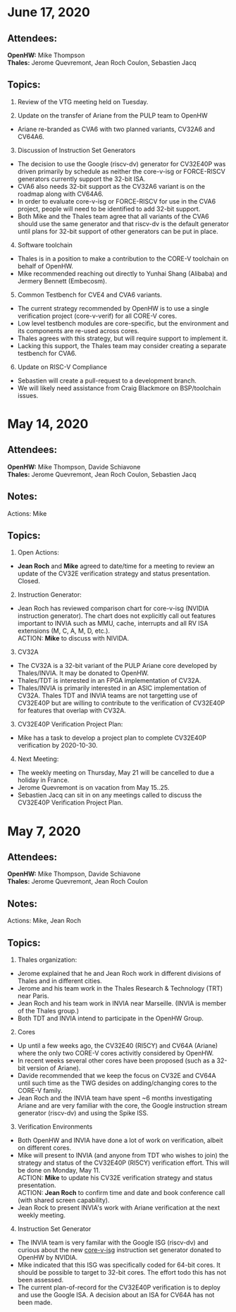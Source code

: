 June 17, 2020
=============

Attendees:
----------

**OpenHW:** Mike Thompson<br>
**Thales:** Jerome Quevremont, Jean Roch Coulon, Sebastien Jacq

Topics:
--------
1. Review of the VTG meeting held on Tuesday.

2. Update on the transfer of Ariane from the PULP team to OpenHW

- Ariane re-branded as CVA6 with two planned variants, CV32A6 and CV64A6.

3. Discussion of Instruction Set Generators

- The decision to use the Google (riscv-dv) generator for CV32E40P was driven primarily by schedule as neither
the core-v-isg or FORCE-RISCV generators currently support the 32-bit ISA.
- CVA6 also needs 32-bit support as the CV32A6 variant is on the roadmap along with CV64A6.
- In order to evaluate core-v-isg or FORCE-RISCV for use in the CVA6 project, people will need to be identified to add 32-bit support.
- Both Mike and the Thales team agree that all variants of the CVA6 should use the same generator and that riscv-dv is the default generator until plans for 32-bit support of other generators can be put in place.

4. Software toolchain

- Thales is in a position to make a contribution to the CORE-V toolchain on behalf of OpenHW.
- Mike recommended reaching out directly to Yunhai Shang (Alibaba) and Jermery Bennett (Embecosm).

5. Common Testbench for CVE4 and CVA6 variants.

- The current strategy recommended by OpenHW is to use a single verification project (core-v-verif) for all CORE-V cores.
- Low level testbench modules are core-specific, but the environment and its components are re-used across cores.
- Thales agrees with this strategy, but will require support to implement it.
- Lacking this support, the Thales team may consider creating a separate testbench for CVA6.

6. Update on RISC-V Compliance

- Sebastien will create a pull-request to a development branch.
- We will likely need assistance from Craig Blackmore on BSP/toolchain issues.

May 14, 2020
============

Attendees:
----------

**OpenHW:** Mike Thompson, Davide Schiavone <br>
**Thales:** Jerome Quevremont, Jean Roch Coulon, Sebastien Jacq

Notes:
------

Actions: Mike

Topics:
-------

1. Open Actions:

- **Jean Roch** and **Mike** agreed to date/time for a meeting to review an update of the CV32E verification strategy and status presentation.  Closed.

2. Instruction Generator:

- Jean Roch has reviewed comparison chart for core-v-isg (NVIDIA instruction generator).  The
chart does not explicitly call out features important to INVIA such as MMU, cache, interrupts and all RV ISA extensions (M, C, A, M, D, etc.).<br>
ACTION: **Mike** to discuss with NIVIDA.

3. CV32A

- The CV32A is a 32-bit variant of the PULP Ariane core developed by Thales/INVIA.  It may
be donated to OpenHW.
- Thales/TDT is interested in an FPGA implementation of CV32A.
- Thales/INVIA is primarily interested in an ASIC implementation of CV32A.
Thales TDT and INVIA teams are not targetting use of CV32E40P but are willing to contribute
to the verification of CV32E40P for features that overlap with CV32A.

3. CV32E40P Verification Project Plan:

- Mike has a task to develop a project plan to complete CV32E40P verification by 2020-10-30.

4. Next Meeting:

- The weekly meeting on Thursday, May 21 will be cancelled to due a holiday in France.
- Jerome Quevremont is on vacation from May 15..25.
- Sebastien Jacq can sit in on any meetings called to discuss the CV32E40P Verification Project Plan.


May 7, 2020
===========

Attendees:
----------

**OpenHW:** Mike Thompson, Davide Schiavone <br>
**Thales:** Jerome Quevremont, Jean Roch Coulon

Notes:
------

Actions: Mike, Jean Roch

Topics:
-------
1. Thales organization:

- Jerome explained that he and Jean Roch work in different divisions of Thales and in different cities.
- Jerome and his team work in the Thales Research & Technology (TRT) near Paris.
- Jean Roch and his team work in INVIA near Marseille. (INVIA is member of the Thales group.)
- Both TDT and INVIA intend to participate in the OpenHW Group.

2. Cores

- Up until a few weeks ago, the CV32E40 (RI5CY) and CV64A (Ariane) where the only two CORE-V cores activitly
considered by OpenHW.
- In recent weeks several other cores have been proposed (such as a 32-bit version of Ariane).
- Davide recommended that we keep the focus on CV32E and CV64A until such time as the TWG desides
on adding/changing cores to the CORE-V family.
- Jean Roch and the INVIA team have spent ~6 months investigating Ariane and are very familiar with  the core,
the Google instruction stream generator (riscv-dv) and using the Spike ISS.

3. Verification Environments

- Both OpenHW and INVIA have done a lot of work on verification, albeit on different cores.
- Mike will present to INVIA (and anyone from TDT who wishes to join) the strategy and status of the CV32E40P
(RI5CY) verification effort.   This will be done on Monday, May 11.<br>
ACTION: **Mike** to update his CV32E verification strategy and status presentation.<br>
ACTION: **Jean Roch** to confirm time and date and book conference call (with shared screen capability).
- Jean Rock to present INVIA's work with Ariane verification at the next weekly meeting.

4. Instruction Set Generator

- The INVIA team is very familar with the Google ISG (riscv-dv) and curious about the new
[core-v-isg](https://github.com/openhwgroup/core-v-isg) instruction set generator donated to OpenHW by NVIDIA.
- Mike indicated that this ISG was specifically coded for 64-bit cores.  It should be possible to target to 32-bit
cores.  The effort todo this has not been assessed.
- The current plan-of-record for the CV32E40P verification is to deploy and use the Google ISA.   A decision about an
ISA for CV64A has not been made.
